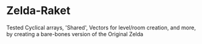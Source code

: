 # Zelda-Raket
Tested Cyclical arrays, 'Shared', Vectors for level/room creation, and more, by creating a bare-bones version of the Original Zelda

